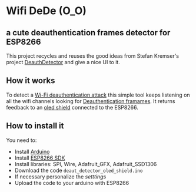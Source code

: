 # Wifi DeDe (O_O)
## a cute deauthentication frames detector for ESP8266

This project recycles and reuses the good ideas from Stefan Kremser's project [DeauthDetector](https://github.com/spacehuhn/DeauthDetector) and give a nice UI to it.

## How it works

To detect a [Wi-Fi deauthentication attack](https://en.wikipedia.org/wiki/Wi-Fi_deauthentication_attack) this simple tool keeps listening on all the wifi channels looking for [Deauthentication framames](https://mrncciew.com/2014/10/11/802-11-mgmt-deauth-disassociation-frames/). It returns feedback to an [oled shield](https://wiki.wemos.cc/products:d1_mini_shields:oled_shield) connected to the ESP8266.

## How to install it

You need to:
- Install [Arduino]()
- Install [ESP8266 SDK]()
- Install libraries: SPI, Wire, Adafruit_GFX, Adafruit_SSD1306
- Download the code `deaut_detector_oled_shield.ino`
- If necessary personalize the _setttings_
- Upload the code to your arduino with ESP8266
